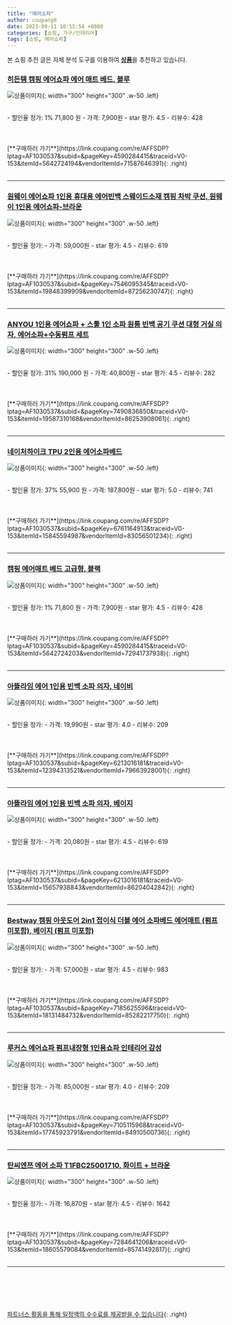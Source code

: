 ```yaml
---
title: "에어쇼파"
author: coupang6
date: 2023-09-11 10:55:54 +0800
categories: [쇼핑, 가구/인테리어]
tags: [쇼핑, 에어쇼파]
---
```


본 쇼핑 추천 글은 자체 분석 도구를 이용하여 [**상품**](https://link.coupang.com/a/bao1ui)을 추천하고 있습니다.

### [히든템 캠핑 에어쇼파 에어 매트 베드, 블루](https://link.coupang.com/re/AFFSDP?lptag=AF1030537&subid=&pageKey=4590284415&traceid=V0-153&itemId=5642724194&vendorItemId=71587646391)

![상품이미지](https://thumbnail8.coupangcdn.com/thumbnails/remote/230x230ex/image/retail/images/2020/09/17/11/9/17a1fecf-8c41-4426-bdfc-d2b247526b50.jpg){: width="300" height="300" .w-50 .left}


<br>
- 할인율 정가: 1%  71,800   원
- 가격: 7,900원
- star 평가: 4.5
- 리뷰수: 428
<br>
<br>
<br>
<br>
[**구매하러 가기**](https://link.coupang.com/re/AFFSDP?lptag=AF1030537&subid=&pageKey=4590284415&traceid=V0-153&itemId=5642724194&vendorItemId=71587646391){: .right}
<br>
<br>

---

### [원웨이 에어쇼파 1인용 휴대용 에어빈백 스웨이드소재 캠핑 차박 쿠션, 원웨이 1인용 에어쇼파-브라운](https://link.coupang.com/re/AFFSDP?lptag=AF1030537&subid=&pageKey=7546095345&traceid=V0-153&itemId=19848399909&vendorItemId=87256230747)

![상품이미지](https://thumbnail9.coupangcdn.com/thumbnails/remote/230x230ex/image/vendor_inventory/a589/bb2d329885b9521ba11ff887cac3fd572a1ca4145217f7dacd73bab566db.jpg){: width="300" height="300" .w-50 .left}


<br>
- 할인율 정가: 
- 가격: 59,000원
- star 평가: 4.5
- 리뷰수: 619
<br>
<br>
<br>
<br>
[**구매하러 가기**](https://link.coupang.com/re/AFFSDP?lptag=AF1030537&subid=&pageKey=7546095345&traceid=V0-153&itemId=19848399909&vendorItemId=87256230747){: .right}
<br>
<br>

---

### [ANYOU 1인용 에어쇼파 + 스툴 1인 소파 원룸 빈백 공기 쿠션 대형 거실 의자, 에어소파+수동펌프 세트](https://link.coupang.com/re/AFFSDP?lptag=AF1030537&subid=&pageKey=7490836850&traceid=V0-153&itemId=19587310168&vendorItemId=86253908061)

![상품이미지](https://thumbnail6.coupangcdn.com/thumbnails/remote/230x230ex/image/vendor_inventory/7cf7/558dd4c3eebe709e42ae10442b15d503ed46e8b0c183bd38d9e525aeb9ac.jpg){: width="300" height="300" .w-50 .left}


<br>
- 할인율 정가: 31%  190,000   원
- 가격: 40,800원
- star 평가: 4.5
- 리뷰수: 282
<br>
<br>
<br>
<br>
[**구매하러 가기**](https://link.coupang.com/re/AFFSDP?lptag=AF1030537&subid=&pageKey=7490836850&traceid=V0-153&itemId=19587310168&vendorItemId=86253908061){: .right}
<br>
<br>

---

### [네이처하이크 TPU 2인용 에어소파베드](https://link.coupang.com/re/AFFSDP?lptag=AF1030537&subid=&pageKey=6761164913&traceid=V0-153&itemId=15845594987&vendorItemId=83056501234)

![상품이미지](https://thumbnail8.coupangcdn.com/thumbnails/remote/230x230ex/image/vendor_inventory/8ef5/ebf757e821af8389285ada785f080cd3b04fa81a83e696ba22767f2da739.png){: width="300" height="300" .w-50 .left}


<br>
- 할인율 정가: 37%  55,900   원
- 가격: 187,800원
- star 평가: 5.0
- 리뷰수: 741
<br>
<br>
<br>
<br>
[**구매하러 가기**](https://link.coupang.com/re/AFFSDP?lptag=AF1030537&subid=&pageKey=6761164913&traceid=V0-153&itemId=15845594987&vendorItemId=83056501234){: .right}
<br>
<br>

---

### [캠핑 에어매트 베드 고급형, 블랙](https://link.coupang.com/re/AFFSDP?lptag=AF1030537&subid=&pageKey=4590284415&traceid=V0-153&itemId=5642724203&vendorItemId=72941737938)

![상품이미지](https://thumbnail6.coupangcdn.com/thumbnails/remote/230x230ex/image/retail/images/2020/12/11/15/8/11552699-8992-4ad4-8cdc-52588d3f8b5e.jpg){: width="300" height="300" .w-50 .left}


<br>
- 할인율 정가: 1%  71,800   원
- 가격: 7,900원
- star 평가: 4.5
- 리뷰수: 428
<br>
<br>
<br>
<br>
[**구매하러 가기**](https://link.coupang.com/re/AFFSDP?lptag=AF1030537&subid=&pageKey=4590284415&traceid=V0-153&itemId=5642724203&vendorItemId=72941737938){: .right}
<br>
<br>

---

### [아뜰라임 에어 1인용 빈백 소파 의자, 네이비](https://link.coupang.com/re/AFFSDP?lptag=AF1030537&subid=&pageKey=6213016181&traceid=V0-153&itemId=12394313521&vendorItemId=79663928001)

![상품이미지](https://thumbnail10.coupangcdn.com/thumbnails/remote/230x230ex/image/retail/images/9104104866539799-fcec50c3-7bce-4774-95de-5ada979e546e.png){: width="300" height="300" .w-50 .left}


<br>
- 할인율 정가: 
- 가격: 19,990원
- star 평가: 4.0
- 리뷰수: 209
<br>
<br>
<br>
<br>
[**구매하러 가기**](https://link.coupang.com/re/AFFSDP?lptag=AF1030537&subid=&pageKey=6213016181&traceid=V0-153&itemId=12394313521&vendorItemId=79663928001){: .right}
<br>
<br>

---

### [아뜰라임 에어 1인용 빈백 소파 의자, 베이지](https://link.coupang.com/re/AFFSDP?lptag=AF1030537&subid=&pageKey=6213016181&traceid=V0-153&itemId=15657938843&vendorItemId=86204042842)

![상품이미지](https://thumbnail10.coupangcdn.com/thumbnails/remote/230x230ex/image/vendor_inventory/5ab8/679c5f047c60407122b1d5763e7c142675c12b4fecf7d1fb4f0c2769148b.png){: width="300" height="300" .w-50 .left}


<br>
- 할인율 정가: 
- 가격: 20,080원
- star 평가: 4.5
- 리뷰수: 619
<br>
<br>
<br>
<br>
[**구매하러 가기**](https://link.coupang.com/re/AFFSDP?lptag=AF1030537&subid=&pageKey=6213016181&traceid=V0-153&itemId=15657938843&vendorItemId=86204042842){: .right}
<br>
<br>

---

### [Bestway 캠핑 아웃도어 2in1 접이식 더블 에어 소파베드 에어매트 (펌프 미포함), 베이지 (펌프 미포함)](https://link.coupang.com/re/AFFSDP?lptag=AF1030537&subid=&pageKey=7185625596&traceid=V0-153&itemId=18131484732&vendorItemId=85282217750)

![상품이미지](https://thumbnail7.coupangcdn.com/thumbnails/remote/230x230ex/image/vendor_inventory/e1c3/d5fc70c4efc935eac8d0233c093ea0b77d1b407db00123e9942fc40d549a.jpg){: width="300" height="300" .w-50 .left}


<br>
- 할인율 정가: 
- 가격: 57,000원
- star 평가: 4.5
- 리뷰수: 983
<br>
<br>
<br>
<br>
[**구매하러 가기**](https://link.coupang.com/re/AFFSDP?lptag=AF1030537&subid=&pageKey=7185625596&traceid=V0-153&itemId=18131484732&vendorItemId=85282217750){: .right}
<br>
<br>

---

### [루커스 에어쇼파 펌프내장형 1인용쇼파 인테리어 감성](https://link.coupang.com/re/AFFSDP?lptag=AF1030537&subid=&pageKey=7105115968&traceid=V0-153&itemId=17745923791&vendorItemId=84910500736)

![상품이미지](https://thumbnail7.coupangcdn.com/thumbnails/remote/230x230ex/image/vendor_inventory/748a/2edbad7ff3aaacd599e5edca51352ea977d36bc7e3770fd3d2c571e19e1e.jpg){: width="300" height="300" .w-50 .left}


<br>
- 할인율 정가: 
- 가격: 85,000원
- star 평가: 4.0
- 리뷰수: 209
<br>
<br>
<br>
<br>
[**구매하러 가기**](https://link.coupang.com/re/AFFSDP?lptag=AF1030537&subid=&pageKey=7105115968&traceid=V0-153&itemId=17745923791&vendorItemId=84910500736){: .right}
<br>
<br>

---

### [탄씨엔쯔 에어 소파 T1FBC25001710, 화이트 + 브라운](https://link.coupang.com/re/AFFSDP?lptag=AF1030537&subid=&pageKey=7284641206&traceid=V0-153&itemId=18605579084&vendorItemId=85741492817)

![상품이미지](https://thumbnail9.coupangcdn.com/thumbnails/remote/230x230ex/image/vendor_inventory/317b/6d07bf36ba382633ef665686dc6bf82cc188a7780d8fb7039459f2c330ef.jpg){: width="300" height="300" .w-50 .left}


<br>
- 할인율 정가: 
- 가격: 16,870원
- star 평가: 4.5
- 리뷰수: 1642
<br>
<br>
<br>
<br>
[**구매하러 가기**](https://link.coupang.com/re/AFFSDP?lptag=AF1030537&subid=&pageKey=7284641206&traceid=V0-153&itemId=18605579084&vendorItemId=85741492817){: .right}
<br>
<br>

---
<br><br><br><br><br> [파트너스 활동을 통해 일정액의 수수료를 제공받을 수 있습니다](https://link.coupang.com/a/bao1ui){: .right}